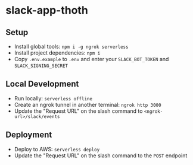 # slack-app-thoth

## Setup

- Install global tools: `npm i -g ngrok serverless`
- Install project dependencies: `npm i`
- Copy `.env.example` to `.env` and enter your `SLACK_BOT_TOKEN` and `SLACK_SIGNING_SECRET`

## Local Development

- Run locally: `serverless offline`
- Create an ngrok tunnel in another terminal: `ngrok http 3000`
- Update the "Request URL" on the slash command to `<ngrok-url>/slack/events`

## Deployment

- Deploy to AWS: `serverless deploy`
- Update the "Request URL" on the slash command to the `POST` endpoint
